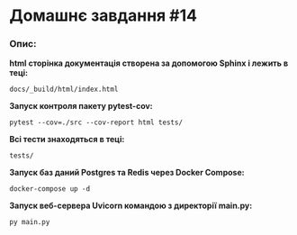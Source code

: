 # Домашнє завдання #14

<h3>Опис:</h3>

<b> html сторінка документація створена за допомогою Sphinx і лежить в теці: </b>

    docs/_build/html/index.html

<b> Запуск контроля пакету pytest-cov: </b>

    pytest --cov=./src --cov-report html tests/

<b> Всі тести знаходяться в теці: </b>

    tests/

<b> Запуск баз даний Postgres та Redis через Docker Compose: </b>

    docker-compose up -d

<b> Запуск веб-сервера Uvicorn командою з директорії main.py: </b>

    py main.py








